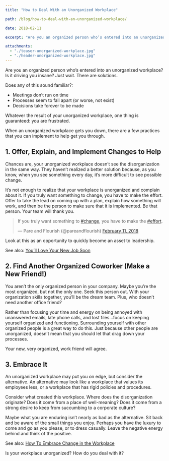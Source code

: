 ```yaml
---
title: "How to Deal With an Unorganized Workplace"

path: /blog/how-to-deal-with-an-unorganized-workplace/

date: 2018-02-11

excerpt: "Are you an organized person who’s entered into an unorganized workplace? Is it driving you insane? Just wait."

attachments:
  - "./teaser-unorganized-workplace.jpg"
  - "./header-unorganized-workplace.jpg"
---
```


Are you an organized person who’s entered into an unorganized workplace? Is it driving you insane? Just wait. There are solutions.  

Does any of this sound familiar?: 
- Meetings don’t run on time
- Processes seem to fall apart (or worse, not exist)
- Decisions take forever to be made

Whatever the result of your unorganized workplace, one thing is guaranteed: you are frustrated. 

When an unorganized workplace gets you down, there are a few practices that you can implement to help get you through. 

## 1. Offer, Explain, and Implement Changes to Help 

Chances are, your unorganized workplace doesn’t see the disorganization in the same way. They haven’t realized a better solution because, as you know, when you see something every day, it’s more difficult to see possible change. 

It’s not enough to realize that your workplace is unorganized and complain about it. If you truly want something to change, you have to make the effort.  Offer to take the lead on coming up with a plan, explain how something will work, and then be the person to make sure that it is implemented. Be that person. Your team will thank you. 

<blockquote class="twitter-tweet tw-align-center" data-lang="en"><p lang="en" dir="ltr">If you truly want something to <a href="https://twitter.com/hashtag/change?src=hash&amp;ref_src=twsrc%5Etfw">#change</a>, you have to make the <a href="https://twitter.com/hashtag/effort?src=hash&amp;ref_src=twsrc%5Etfw">#effort</a>.</p>&mdash; Pare and Flourish (@pareandflourish) <a href="https://twitter.com/pareandflourish/status/962769663011803138?ref_src=twsrc%5Etfw">February 11, 2018</a></blockquote>

Look at this as an opportunity to quickly become an asset to leadership. 

See also: [You’ll Love Your New Job Soon](/blog/youll-love-your-new-job-soon/)

## 2. Find Another Organized Coworker (Make a New Friend!)

You aren’t the only organized person in your company. Maybe you’re the most organized, but not the only one. Seek this person out. With your organization skills together, you’ll be the dream team. Plus, who doesn’t need another office friend? 

Rather than focusing your time and energy on being annoyed with unanswered emails, late phone calls, and lost files...focus on keeping yourself organized and functioning. Surrounding yourself with other organized people is a great way to do this. Just because other people are unorganized, doesn’t mean that you should let that drag down your processes. 

Your new, very organized, work friend will agree. 

## 3. Embrace It

An unorganized workplace may put you on edge, but consider the alternative. An alternative may look like a workplace that values its employees less, or a workplace that has rigid policies and procedures. 

Consider what created this workplace. Where does the disorganization originate? Does it come from a place of well-meaning? Does it come from a strong desire to keep from succumbing to a corporate culture? 

Maybe what you are enduring isn’t nearly as bad as the alternative. Sit back and be aware of the small things you enjoy. Perhaps you have the luxury to come and go as you please, or to dress casually. Leave the negative energy behind and think of the positive. 

See also: [How To Embrace Change in the Workplace](/blog/how-to-embrace-change-in-the-workplace/)

Is your workplace unorganized? How do you deal with it?